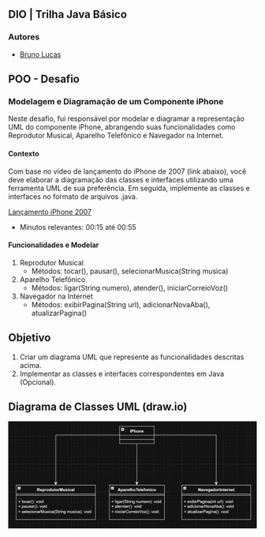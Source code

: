 ## DIO | Trilha Java Básico

### Autores

  - [Bruno Lucas](https://github.com/BrunoLucas21)

## POO - Desafio

### Modelagem e Diagramação de um Componente iPhone

Neste desafio, fui responsável por modelar e diagramar a representação UML do componente iPhone, abrangendo suas funcionalidades como Reprodutor Musical, Aparelho Telefônico e Navegador na Internet.

#### Contexto

Com base no vídeo de lançamento do iPhone de 2007 (link abaixo), você deve elaborar a diagramação das classes e interfaces utilizando uma ferramenta UML de sua preferência. Em seguida, implemente as classes e interfaces no formato de arquivos .java.

[Lançamento iPhone 2007](https://www.youtube.com/watch?v=9ou608QQRq8)

  - Minutos relevantes: 00:15 até 00:55

#### Funcionalidades e Modelar

1. Reprodutor Musical
    - Métodos: tocar(), pausar(), selecionarMusica(String musica)
2. Aparelho Telefônico
    - Métodos: ligar(String numero), atender(), iniciarCorreioVoz()
3. Navegador na Internet
    - Métodos: exibirPagina(String url), adicionarNovaAba(), atualizarPagina()

## Objetivo

1. Criar um diagrama UML que represente as funcionalidades descritas acima.
2. Implementar as classes e interfaces correspondentes em Java (Opcional).

## Diagrama de Classes UML (draw.io)

![Diagrama](diagrama.png)